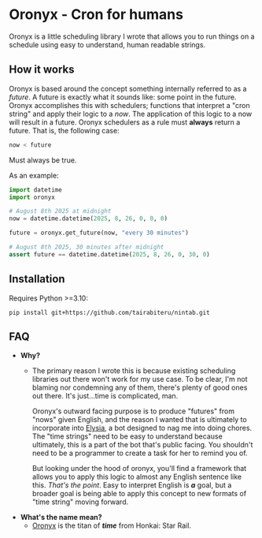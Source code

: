 # Oronyx - Cron for humans
Oronyx is a little scheduling library I wrote that allows you to run things on a schedule using easy to understand, human readable strings.

## How it works
Oronyx is based around the concept something internally referred to as a *future*. A future is exactly what it sounds like: some point in the future. Oronyx accomplishes this with schedulers; functions that interpret a "cron string" and apply their logic to a *now*. The application of this logic to a now will result in a future. Oronyx schedulers as a rule must **always** return a future. That is, the following case:
```Python
now < future
```
Must always be true.

As an example:
```Python
import datetime
import oronyx

# August 8th 2025 at midnight
now = datetime.datetime(2025, 8, 26, 0, 0, 0)

future = oronyx.get_future(now, "every 30 minutes")

# August 8th 2025, 30 minutes after midnight
assert future == datetime.datetime(2025, 8, 26, 0, 30, 0)
```
## Installation
Requires Python >=3.10:
```
pip install git+https://github.com/tairabiteru/nintab.git
```
## FAQ
- **Why?**
  - The primary reason I wrote this is because existing scheduling libraries out there won't work for my use case. To be clear, I'm not blaming nor condemning any of them, there's plenty of good ones out there. It's just...time is complicated, man.

    Oronyx's outward facing purpose is to produce "futures" from "nows" given English, and the reason I wanted that is ultimately to incorporate into [Elysia](https://github.com/tairabiteru/elysia), a bot designed to nag me into doing chores. The "time strings" need to be easy to understand because ultimately, this is a part of the bot that's public facing. You shouldn't need to be a programmer to create a task for her to remind you of.
    
    But looking under the hood of oronyx, you'll find a framework that allows you to apply this logic to almost any English sentence like this. *That's the point*. Easy to interpret English is ***a*** goal, but a broader goal is being able to apply this concept to new formats of "time string" moving forward.
- **What's the name mean?**
  - [Oronyx](https://honkai-star-rail.fandom.com/wiki/Oronyx) is the titan of ***time*** from Honkai: Star Rail. 

